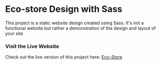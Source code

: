 # Eco-store Design with Sass

This project is a static website design created using Sass. It's not a functional website but rather a demonstration of the design and layout of your site

### Visit the Live Website
Check out the live version of this project here: [Eco-Store](https://jeyg20.github.io/sass/)
